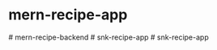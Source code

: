 # mern-recipe-app
#   m e r n - r e c i p e - b a c k e n d  
 #   s n k - r e c i p e - a p p  
 #   s n k - r e c i p e - a p p  
 